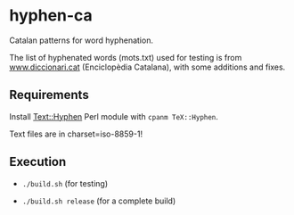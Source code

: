 hyphen-ca
=========

Catalan patterns for word hyphenation.

The list of hyphenated words (mots.txt) used for testing is from www.diccionari.cat (Enciclopèdia Catalana), with some additions and fixes.

## Requirements 
Install [Text::Hyphen](https://metacpan.org/pod/TeX::Hyphen) Perl module with `cpanm TeX::Hyphen`.

Text files are in charset=iso-8859-1!

## Execution
* `./build.sh` (for testing)

* `./build.sh release` (for a complete build)
